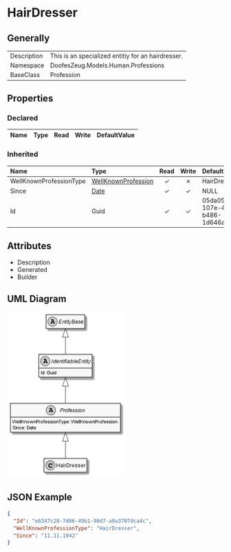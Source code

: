 ﻿# HairDresser

## Generally

|||
|:-|:-|
|Description|This is an specialized entitiy for an hairdresser.|
|Namespace|DoofesZeug.Models.Human.Professions|
|BaseClass|Profession|

## Properties

### Declared

|Name|Type|Read|Write|DefaultValue|
|:---|:---|:--:|:---:|:-----------|

### Inherited

|Name|Type|Read|Write|DefaultValue|
|:---|:---|:--:|:---:|:-----------|
|WellKnownProfessionType|[WellKnownProfession](../../Enumerations/DoofesZeug.Models.Human.Professions/WellKnownProfession.md)|&#x2713;|&#x2717;|HairDresser|
|Since|[Date](../../Models/DoofesZeug.Models.DateAndTime/Date.md)|&#x2713;|&#x2713;|NULL|
|Id|Guid|&#x2713;|&#x2713;|05da05de-107e-4c10-b486-1d646a0e0a95|

## Attributes

- Description
- Generated
- Builder

## UML Diagram

![HairDresser.png](./HairDresser.png "HairDresser")

## JSON Example

```json
{
  "Id": "e6347c28-7d06-49b1-90d7-a0a3707dca4c",
  "WellKnownProfessionType": "HairDresser",
  "Since": "11.11.1942"
}
```

